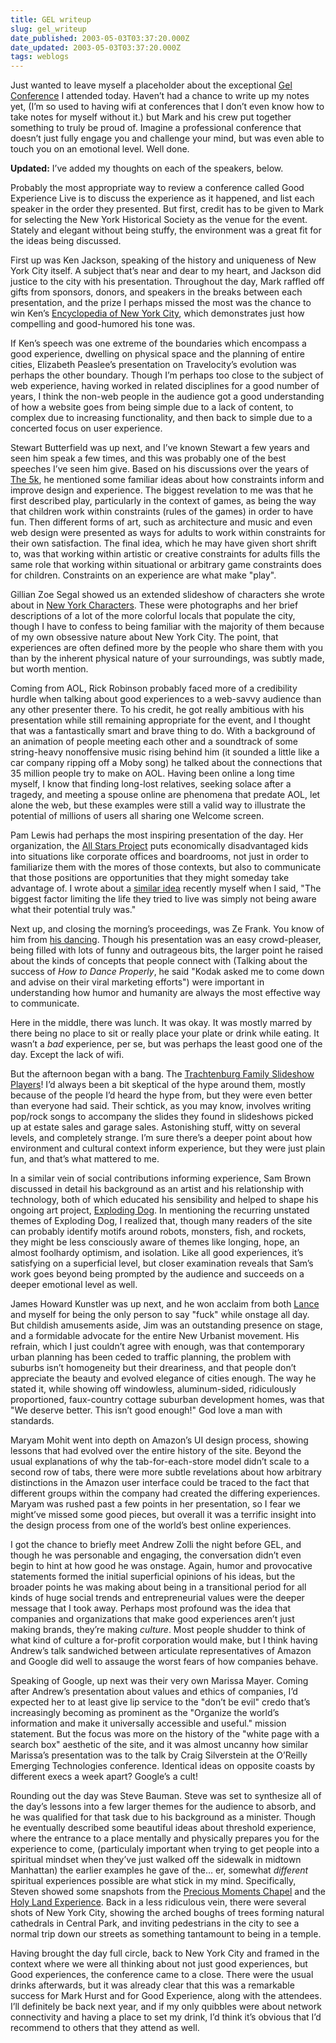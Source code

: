 ```yaml
---
title: GEL writeup
slug: gel_writeup
date_published: 2003-05-03T03:37:20.000Z
date_updated: 2003-05-03T03:37:20.000Z
tags: weblogs
---
```


Just wanted to leave myself a placeholder about the exceptional [Gel Conference](http://www.goodexperience.com/gel/) I attended today. Haven’t had a chance to write up my notes yet, (I’m so used to having wifi at conferences that I don’t even know how to take notes for myself without it.) but Mark and his crew put together something to truly be proud of. Imagine a professional conference that doesn’t just fully engage you and challenge your mind, but was even able to touch you on an emotional level. Well done.

**Updated:** I’ve added my thoughts on each of the speakers, below.

Probably the most appropriate way to review a conference called Good Experience Live is to discuss the experience as it happened, and list each speaker in the order they presented. But first, credit has to be given to Mark for selecting the New York Historical Society as the venue for the event. Stately and elegant without being stuffy, the environment was a great fit for the ideas being discussed.

First up was Ken Jackson, speaking of the history and uniqueness of New York City itself. A subject that’s near and dear to my heart, and Jackson did justice to the city with his presentation. Throughout the day, Mark raffled off gifts from sponsors, donors, and speakers in the breaks between each presentation, and the prize I perhaps missed the most was the chance to win Ken’s [Encyclopedia of New York City](http://www.amazon.com/exec/obidos/tg/detail/-/0300055366/2020-20), which demonstrates just how compelling and good-humored his tone was.

If Ken’s speech was one extreme of the boundaries which encompass a good experience, dwelling on physical space and the planning of entire cities, Elizabeth Peaslee’s presentation on Travelocity’s evolution was perhaps the other boundary. Though I’m perhaps too close to the subject of web experience, having worked in related disciplines for a good number of years, I think the non-web people in the audience got a good understanding of how a website goes from being simple due to a lack of content, to complex due to increasing functionality, and then back to simple due to a concerted focus on user experience.

Stewart Butterfield was up next, and I’ve known Stewart a few years and seen him speak a few times, and this was probably one of the best speeches I’ve seen him give. Based on his discussions over the years of [The 5k](http://www.the5k.org), he mentioned some familiar ideas about how constraints inform and improve design and experience. The biggest revelation to me was that he first described play, particularly in the context of games, as being the way that children work within constraints (rules of the games) in order to have fun. Then different forms of art, such as architecture and music and even web design were presented as ways for adults to work within constraints for their own satisfaction. The final idea, which he may have given short shrift to, was that working within artistic or creative constraints for adults fills the same role that working within situational or arbitrary game constraints does for children. Constraints on an experience are what make "play".

Gillian Zoe Segal showed us an extended slideshow of characters she wrote about in [New York Characters](http://www.amazon.com/exec/obidos/ASIN/0393041964/2020-20). These were photographs and her brief descriptions of a lot of the more colorful locals that populate the city, though I have to confess to being familiar with the majority of them because of my own obsessive nature about New York City. The point, that experiences are often defined more by the people who share them with you than by the inherent physical nature of your surroundings, was subtly made, but worth mention.

Coming from AOL, Rick Robinson probably faced more of a credibility hurdle when talking about good experiences to a web-savvy audience than any other presenter there. To his credit, he got really ambitious with his presentation while still remaining appropriate for the event, and I thought that was a fantastically smart and brave thing to do. With a background of an animation of people meeting each other and a soundtrack of some string-heavy nonoffensive music rising behind him (it sounded a little like a car company ripping off a Moby song) he talked about the connections that 35 million people try to make on AOL. Having been online a long time myself, I know that finding long-lost relatives, seeking solace after a tragedy, and meeting a spouse online are phenomena that predate AOL, let alone the web, but these examples were still a valid way to illustrate the potential of millions of users all sharing one Welcome screen.

Pam Lewis had perhaps the most inspiring presentation of the day. Her organization, the [All Stars Project](http://www.allstars.org) puts economically disadvantaged kids into situations like corporate offices and boardrooms, not just in order to familiarize them with the mores of those contexts, but also to communicate that those positions are opportunities that they might someday take advantage of. I wrote about a [similar idea](http://www.dashes.com/anil/index.php?archives/005934.php) recently myself when I said, "The biggest factor limiting the life they tried to live was simply not being aware what their potential truly was."

Next up, and closing the morning’s proceedings, was Ze Frank. You know of him from [his dancing](http://www.zefrank.com/invite/swfs/index.html). Though his presentation was an easy crowd-pleaser, being filled with lots of funny and outrageous bits, the larger point he raised about the kinds of concepts that people connect with (Talking about the success of *How to Dance Properly*, he said "Kodak asked me to come down and advise on their viral marketing efforts") were important in understanding how humor and humanity are always the most effective way to communicate.

Here in the middle, there was lunch. It was okay. It was mostly marred by there being no place to sit or really place your plate or drink while eating. It wasn’t a *bad* experience, per se, but was perhaps the least good one of the day. Except the lack of wifi.

But the afternoon began with a bang. The [Trachtenburg Family Slideshow Players](http://www.slideshowplayers.com/)! I’d always been a bit skeptical of the hype around them, mostly because of the people I’d heard the hype from, but they were even better than everyone had said. Their schtick, as you may know, involves writing pop/rock songs to accompany the slides they found in slideshows picked up at estate sales and garage sales. Astonishing stuff, witty on several levels, and completely strange. I’m sure there’s a deeper point about how environment and cultural context inform experience, but they were just plain fun, and that’s what mattered to me.

In a similar vein of social contributions informing experience, Sam Brown discussed in detail his background as an artist and his relationship with technology, both of which educated his sensibility and helped to shape his ongoing art project, [Exploding Dog](http://www.explodingdog.com). In mentioning the recurring unstated themes of Exploding Dog, I realized that, though many readers of the site can probably identify motifs around robots, monsters, fish, and rockets, they might be less consciously aware of themes like longing, hope, an almost foolhardy optimism, and isolation. Like all good experiences, it’s satisfying on a superficial level, but closer examination reveals that Sam’s work goes beyond being prompted by the audience and succeeds on a deeper emotional level as well.

James Howard Kunstler was up next, and he won acclaim from both [Lance](http://www.glassdog.com/) and myself for being the only person to say "fuck" while onstage all day. But childish amusements aside, Jim was an outstanding presence on stage, and a formidable advocate for the entire New Urbanist movement. His refrain, which I just couldn’t agree with enough, was that contemporary urban planning has been ceded to traffic planning, the problem with suburbs isn’t homogeneity but their dreariness, and that people don’t appreciate the beauty and evolved elegance of cities enough. The way he stated it, while showing off windowless, aluminum-sided, ridiculously proportioned, faux-country cottage suburban development homes, was that "We deserve better. This isn’t good enough!" God love a man with standards.

Maryam Mohit went into depth on Amazon’s UI design process, showing lessons that had evolved over the entire history of the site. Beyond the usual explanations of why the tab-for-each-store model didn’t scale to a second row of tabs, there were more subtle revelations about how arbitrary distinctions in the Amazon user interface could be traced to the fact that different groups within the company had created the differing experiences. Maryam was rushed past a few points in her presentation, so I fear we might’ve missed some good pieces, but overall it was a terrific insight into the design process from one of the world’s best online experiences.

I got the chance to briefly meet Andrew Zolli the night before GEL, and though he was personable and engaging, the conversation didn’t even begin to hint at how good he was onstage. Again, humor and provocative statements formed the initial superficial opinions of his ideas, but the broader points he was making about being in a transitional period for all kinds of huge social trends and entrepreneurial values were the deeper message that I took away. Perhaps most profound was the idea that companies and organizations that make good experiences aren’t just making brands, they’re making *culture*. Most people shudder to think of what kind of culture a for-profit corporation would make, but I think having Andrew’s talk sandwiched between articulate representatives of Amazon and Google did well to assauge the worst fears of how companies behave.

Speaking of Google, up next was their very own Marissa Mayer. Coming after Andrew’s presentation about values and ethics of companies, I’d expected her to at least give lip service to the "don’t be evil" credo that’s increasingly becoming as prominent as the "Organize the world’s information and make it universally accessible and useful." mission statement. But the focus was more on the history of the "white page with a search box" aesthetic of the site, and it was almost uncanny how similar Marissa’s presentation was to the talk by Craig Silverstein at the O’Reilly Emerging Technologies conference. Identical ideas on opposite coasts by different execs a week apart? Google’s a cult!

Rounding out the day was Steve Bauman. Steve was set to synthesize all of the day’s lessons into a few larger themes for the audience to absorb, and he was qualified for that task due to his background as a minister. Though he eventually described some beautiful ideas about threshold experience, where the entrance to a place mentally and physically prepares you for the experience to come, (particulaly important when trying to get people into a spiritual mindset when they’ve just walked off the sidewalk in midtown Manhattan) the earlier examples he gave of the… er, somewhat *different* spiritual experiences possible are what stick in my mind. Specifically, Steven showed some snapshots from the [Precious Moments Chapel](http://www.preciousmoments.com/chapelb/chapel_travel.htm) and the [Holy Land Experience](http://www.theholylandexperience.com/). Back in a less ridiculous vein, there were several shots of New York City, showing the arched boughs of trees forming natural cathedrals in Central Park, and inviting pedestrians in the city to see a normal trip down our streets as something tantamount to being in a temple.

Having brought the day full circle, back to New York City and framed in the context where we were all thinking about not just good experiences, but Good experiences, the conference came to a close. There were the usual drinks afterwards, but it was already clear that this was a remarkable success for Mark Hurst and for Good Experience, along with the attendees. I’ll definitely be back next year, and if my only quibbles were about network connectivity and having a place to set my drink, I’d think it’s obvious that I’d recommend to others that they attend as well.
